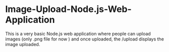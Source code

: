 # Image-Upload-Node.js-Web-Application

This is a very basic Node.js web application where people can upload images (only .png file for now ) and once uploaded, the /upload displays the image uploaded.
